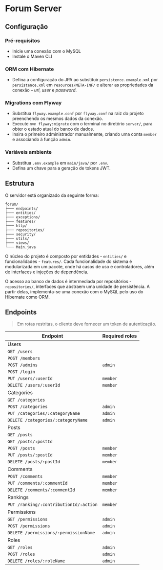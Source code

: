 # Forum Server

## Configuração

### Pré-requisitos

- Inicie uma conexão com o MySQL
- Instale o Maven CLI

### ORM com Hibernate

- Defina a configuração do JPA ao substituir `persistence.example.xml` por `persistence.xml` em `resources/META-INF/`
  e alterar as propriedades da conexão – _url_, _user_ e _password_.

### Migrations com Flyway

- Substitua `flyway.example.conf` por `flyway.conf` na raiz do projeto preenchendo os mesmos dados da conexão.
- Execute `mvn flyway:migrate` com o terminal no diretório `server/`, para obter o estado atual do banco de dados.
- Insira o primeiro administrador manualmente, criando uma conta `member` e associando à função `admin`.

### Variáveis ​​ambiente

- Substitua `.env.example` em `main/java/` por `.env`.
- Defina um chave para a geração de tokens JWT.

## Estrutura

O servidor está organizado da seguinte forma:

```text
forum/
├─── endpoints/
├─── entities/
├─── exceptions/
├─── features/
├─── http/
├─── repositories/
├─── security/
├─── utils/
├─── views/
└─── Main.java
```

O núcleo do projeto é composto por entidades - `entities/` e funcionalidades - `features/`.
Cada funcionalidade do sistema é modularizada em um pacote, onde há casos de uso e controladores,
além de interfaces e injeções de dependência.

O acesso ao banco de dados é intermediada por repositórios - `repositories/`,
interfaces que abstraem uma unidade de persistência. A partir delas, implementa-se
uma conexão com o MySQL pelo uso do Hibernate como ORM.

## Endpoints

> Em rotas restritas, o cliente deve fornecer um token de autenticação.

| Endpoint                               | Required roles |
| -------------------------------------- | -------------- |
| Users                                  |                |
| `GET /users`                           |                |
| `POST /members`                        |                |
| `POST /admins`                         | `admin`        |
| `POST /login`                          |                |
| `PUT /users/:userId`                   | `member`       |
| `DELETE /users/:userId`                | `member`       |
| Categories                             |                |
| `GET /categories`                      |                |
| `POST /categories`                     | `admin`        |
| `PUT /categories/:categoryName`        | `admin`        |
| `DELETE /categories/:categoryName`     | `admin`        |
| Posts                                  |                |
| `GET /posts`                           |                |
| `GET /posts/:postId`                   |                |
| `POST /posts`                          | `member`       |
| `PUT /posts/:postId`                   | `member`       |
| `DELETE /posts/:postId`                | `member`       |
| Comments                               |                |
| `POST /comments`                       | `member`       |
| `PUT /comments/:commentId`             | `member`       |
| `DELETE /comments/:commentId`          | `member`       |
| Rankings                               |                |
| `PUT /ranking/:contributionId/:action` | `member`       |
| Permissions                            |                |
| `GET /permissions`                     | `admin`        |
| `POST /permissions`                    | `admin`        |
| `DELETE /permissions/:permissionName`  | `admin`        |
| Roles                                  |                |
| `GET /roles`                           | `admin`        |
| `POST /roles`                          | `admin`        |
| `DELETE /roles/:roleName`              | `admin`        |
